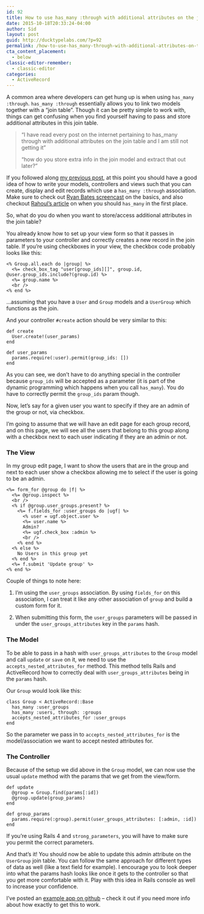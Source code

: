 ```yaml
---
id: 92
title: How to use has_many :through with additional attributes on the join table
date: 2015-10-18T20:33:24-04:00
author: Sid
layout: post
guid: http://ducktypelabs.com/?p=92
permalink: /how-to-use-has_many-through-with-additional-attributes-on-the-join-table/
cta_content_placement:
  - below
classic-editor-remember:
  - classic-editor
categories:
  - ActiveRecord
---
```

A common area where developers can get hung up is when using `has_many :through`. `has_many :through` essentially allows you to link two models together with a &#8220;join table&#8221;. Though it can be pretty simple to work with, things can get confusing when you find yourself having to pass and store additional attributes in this join table.

> “I have read every post on the internet pertaining to has_many through with additional attributes on the join table and I am still not getting it&#8221;
> 
> “how do you store extra info in the join model and extract that out later?&#8221;

If you followed along [my previous post](http://ducktypelabs.com/how-a-has_many-through-association-works-in-practice/), at this point you should have a good idea of how to write your models, controllers and views such that you can create, display and edit records which use a `has_many :through` association. Make sure to check out [Ryan Bates screencast](http://railscasts.com/episodes/17-habtm-checkboxes-revised) on the basics, and also checkout [Rahoul&#8217;s article](http://theartandscienceofruby.com/2015/06/23/which-activerecord-association-should-i-use-has-and-belongs-to-many-or-has-many-through/) on when you should `has_many` in the first place.

So, what do you do when you want to store/access additional attributes in the join table?

You already know how to set up your view form so that it passes in parameters to your controller and correctly creates a new record in the join table. If you&#8217;re using checkboxes in your view, the checkbox code probably looks like this:

    <% Group.all.each do |group| %>
      <%= check_box_tag "user[group_ids][]", group.id, @user.group_ids.include?(group.id) %>
      <%= group.name %>
      <br />
    <% end %>
    

&#8230;assuming that you have a `User` and `Group` models and a `UserGroup` which functions as the join.

And your controller `#create` action should be very similar to this:

    def create
      User.create!(user_params)
    end
    
    def user_params
      params.require(:user).permit(group_ids: [])
    end
    

As you can see, we don&#8217;t have to do anything special in the controller because `group_ids` will be accepted as a parameter (it is part of the dynamic programming which happens when you call `has_many`). You do have to correctly permit the `group_ids` param though.

Now, let&#8217;s say for a given user you want to specify if they are an admin of the group or not, via checkbox.

I&#8217;m going to assume that we will have an edit page for each group record, and on this page, we will see all the users that belong to this group along with a checkbox next to each user indicating if they are an admin or not.

### The View

In my group edit page, I want to show the users that are in the group and next to each user show a checkbox allowing me to select if the user is going to be an admin.

    <%= form_for @group do |f| %>
      <%= @group.inspect %>
      <br />
      <% if @group.user_groups.present? %>
        <%= f.fields_for :user_groups do |ugf| %>
          <% user = ugf.object.user %>
          <%= user.name %>
          Admin?
          <%= ugf.check_box :admin %>
          <br />
        <% end %>
      <% else %>
        No Users in this group yet
      <% end %>
      <%= f.submit 'Update group' %>
    <% end %>
    

Couple of things to note here:

1) I&#8217;m using the `user_groups` association. By using `fields_for` on this association, I can treat it like any other association of `group` and build a custom form for it.

2) When submitting this form, the `user_groups` parameters will be passed in under the `user_groups_attributes` key in the `params` hash.

### The Model

To be able to pass in a hash with `user_groups_attributes` to the `Group` model and call `update` or `save` on it, we need to use the `accepts_nested_attributes_for` method. This method tells Rails and ActiveRecord how to correctly deal with `user_groups_attributes` being in the `params` hash.

Our `Group` would look like this:

    class Group < ActiveRecord::Base
      has_many :user_groups
      has_many :users, through: :groups
      accepts_nested_attributes_for :user_groups
    end
    

So the parameter we pass in to `accepts_nested_attributes_for` is the model/association we want to accept nested attributes for.

### The Controller

Because of the setup we did above in the `Group` model, we can now use the usual `update` method with the params that we get from the view/form.

    def update
      @group = Group.find(params[:id])
      @group.update(group_params)
    end
    
    def group_params
      params.require(:group).permit(user_groups_attributes: [:admin, :id])
    end
    

If you&#8217;re using Rails 4 and `strong_parameters`, you will have to make sure you permit the correct parameters.

And that&#8217;s it! You should now be able to update this admin attribute on the `UserGroup` join table. You can follow the same approach for different types of data as well (like a text field for example). I encourage you to look deeper into what the params hash looks like once it gets to the controller so that you get more comfortable with it. Play with this idea in Rails console as well to increase your confidence.

I&#8217;ve posted an [example app on github](https://github.com/sidk/has_many_through_with_additional_attributes) &#8211; check it out if you need more info about how exactly to get this to work.
